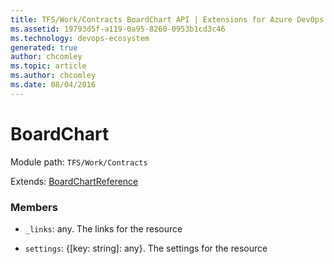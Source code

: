 ```yaml
---
title: TFS/Work/Contracts BoardChart API | Extensions for Azure DevOps Services
ms.assetid: 19793d5f-a119-0a95-8260-0953b1cd3c46
ms.technology: devops-ecosystem
generated: true
author: chcomley
ms.topic: article
ms.author: chcomley
ms.date: 08/04/2016
---
```


# BoardChart

Module path: `TFS/Work/Contracts`

Extends: [BoardChartReference](../../../TFS/Work/Contracts/BoardChartReference.md)

### Members

- `_links`: any. The links for the resource

- `settings`: {[key: string]: any}. The settings for the resource
